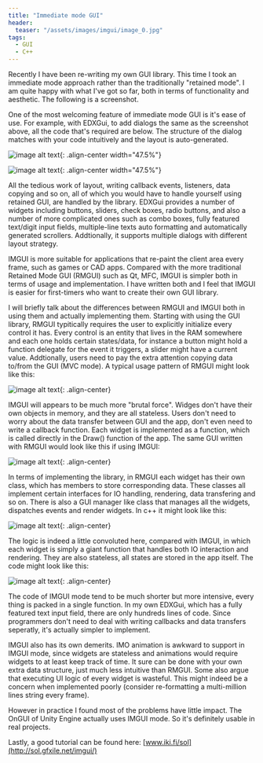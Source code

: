 ```yaml
---
title: "Immediate mode GUI"
header:
  teaser: "/assets/images/imgui/image_0.jpg"
tags:
  - GUI
  - C++
---
```


Recently I have been re-writing my own GUI library. This time I took an immediate mode approach rather than the traditionally "retained mode". I am quite happy with what I've got so far, both in terms of functionality and aesthetic. The following is a screenshot.

One of the most welcoming feature of immediate mode GUI is it's ease of use. For example, with EDXGui, to add dialogs the same as the screenshot above, all the code that's required are below. The structure of the dialog matches with your code intuitively and the layout is auto-generated.

![image alt text](/assets/images/imgui/image_1.png){: .align-center width="47.5%"}

![image alt text](/assets/images/imgui/image_2.png){: .align-center width="47.5%"}

All the tedious work of layout, writing callback events, listeners, data copying and so on, all of which you would have to handle yourself using retained GUI, are handled by the library. EDXGui provides a number of widgets including buttons, sliders, check boxes, radio buttons, and also a number of more complicated ones such as combo boxes, fully featured text/digit input fields, multiple-line texts auto formatting and automatically generated scrollers. Addtionally, it supports multiple dialogs with different layout strategy.

IMGUI is more suitable for applications that re-paint the client area every frame, such as games or CAD apps. Compared with the more traditional Retained Mode GUI (RMGUI) such as Qt, MFC, IMGUI is simpler both in terms of usage and implementation. I have written both and I feel that IMGUI is easier for first-timers who want to create their own GUI library.

I will briefly talk about the differences between RMGUI and IMGUI both in using them and actually implementing them. Starting with using the GUI library, RMGUI typitically requires the user to explicitly initialize every control it has. Every control is an entity that lives in the RAM somewhere and each one holds certain states/data, for instance a button might hold a function delegate for the event it triggers, a slider might have a current value. Addtionally, users need to pay the extra attention copying data to/from the GUI (MVC mode). A typical usage pattern of RMGUI might look like this:

![image alt text](/assets/images/imgui/image_3.png){: .align-center}

IMGUI will appears to be much more "brutal force". Widges don't have their own objects in memory, and they are all stateless. Users don't need to worry about the data transfer between GUI and the app, don't even need to write a callback function. Each widget is implemented as a function, which is called directly in the Draw() function of the app. The same GUI written with RMGUI would look like this if using IMGUI:

![image alt text](/assets/images/imgui/image_4.png){: .align-center}

In terms of implementing the library, in RMGUI each widget has their own class, which has members to store corresponding data. These classes all implement certain interfaces for IO handling, rendering, data transfering and so on. There is also a GUI manager like class that manages all the widgets, dispatches events and render widgets. In c++ it might look like this:

![image alt text](/assets/images/imgui/image_5.png){: .align-center}

The logic is indeed a little convoluted here, compared with IMGUI, in which each widget is simply a giant function that handles both IO interaction and rendering. They are also stateless, all states are stored in the app itself. The code might look like this:

![image alt text](/assets/images/imgui/image_6.png){: .align-center}

The code of IMGUI mode tend to be much shorter but more intensive, every thing is packed in a single function. In my own EDXGui, which has a fully featured text input field, there are only hundreds lines of code. Since programmers don't need to deal with writing callbacks and data transfers seperatly, it's actually simpler to implement.

IMGUI also has its own demerits. IMO animation is awkward to support in IMGUI mode, since widgets are stateless and animations would require widgets to at least keep track of time. It sure can be done with your own extra data structure, just much less intuitive than RMGUI. Some also argue that executing UI logic of every widget is wasteful. This might indeed be a concern when implemented poorly (consider re-formatting a multi-million lines string every frame).

However in practice I found most of the problems have little impact. The OnGUI of Unity Engine actually uses IMGUI mode. So it's definitely usable in real projects.

Lastly, a good tutorial can be found here: [www.iki.fi/sol](http://sol.gfxile.net/imgui/)

